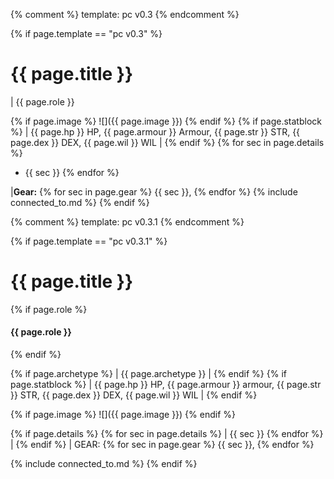 {% comment %} template: pc v0.3 {% endcomment %}

{% if page.template == "pc v0.3" %}

# {{ page.title }}

| {{ page.role }}

{% if page.image %}
![]({{ page.image }})
{% endif %}
{% if page.statblock %}
| {{ page.hp }} HP, {{ page.armour }} Armour, {{ page.str }} STR, {{ page.dex }} DEX, {{ page.wil }} WIL |
{% endif %}
{% for sec in page.details %} 
- {{ sec }}  {% endfor %}

|**Gear:** {% for sec in page.gear %} {{ sec }}, {% endfor %}
{% include connected_to.md %}
{% endif %}





{% comment %} template: pc v0.3.1 {% endcomment %}

{% if page.template == "pc v0.3.1" %}

# {{ page.title }}

{% if page.role %}
#### **{{ page.role }}**
{% endif %}

{% if page.archetype %}
| {{ page.archetype }} | {% endif %} {% if page.statblock %} 
| {{ page.hp }} HP, {{ page.armour }} armour, {{ page.str }} STR, {{ page.dex }} DEX, {{ page.wil }} WIL |
{% endif %} 

{% if page.image %}
![]({{ page.image }})
{% endif %}

{% if page.details %}
{% for sec in page.details %}
| {{ sec }} {% endfor %} |
{% endif %} | GEAR: {% for sec in page.gear %} {{ sec }}, {% endfor %}

{% include connected_to.md %}
{% endif %}
